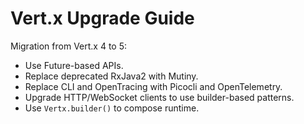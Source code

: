 # Vert.x Upgrade Guide

Migration from Vert.x 4 to 5:

* Use Future-based APIs.
* Replace deprecated RxJava2 with Mutiny.
* Replace CLI and OpenTracing with Picocli and OpenTelemetry.
* Upgrade HTTP/WebSocket clients to use builder-based patterns.
* Use `Vertx.builder()` to compose runtime.